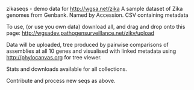 zikaseqs - demo data for http://wgsa.net/zika
A sample dataset of Zika genomes from Genbank. Named by Accession. CSV containing metadata

To use, (or use you own data) download all, and drag and drop onto this page: http://wgsadev.pathogensurveillance.net/zikv/upload

Data will be uploaded, tree produced by pairwise comparisons of assemblies at all 10 genes and visualised with linked metadata using http://phylocanvas.org for tree viewer.

Stats and downloads available for all collections.

Contribute and process new seqs as above.
